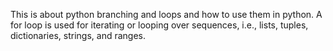 This is about python branching and loops and how to use them in python.
A for loop is used for iterating or looping over sequences, i.e., lists, tuples, dictionaries, strings, and ranges.
